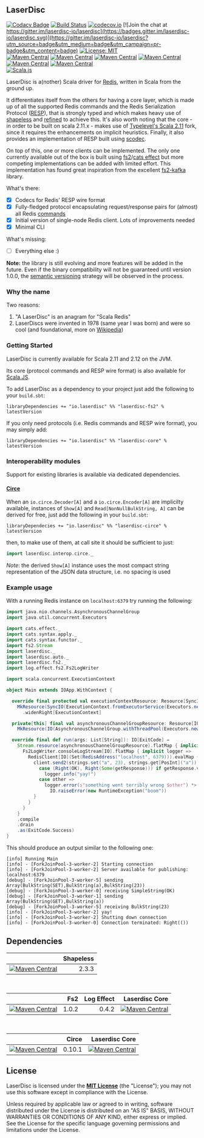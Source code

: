 ## LaserDisc

[![Codacy Badge](https://api.codacy.com/project/badge/Grade/d548a2d7facc4e42b422940dbf5c8382)](https://app.codacy.com/app/barambani/laserdisc?utm_source=github.com&utm_medium=referral&utm_content=laserdisc-io/laserdisc&utm_campaign=Badge_Grade_Dashboard)
[![Build Status](https://travis-ci.org/laserdisc-io/laserdisc.svg?branch=master)](https://travis-ci.org/laserdisc-io/laserdisc)
[![codecov.io](https://codecov.io/github/laserdisc-io/laserdisc/coverage.svg?branch=master)](https://codecov.io/github/laserdisc-io/laserdisc?branch=master)
[![Join the chat at https://gitter.im/laserdisc-io/laserdisc](https://badges.gitter.im/laserdisc-io/laserdisc.svg)](https://gitter.im/laserdisc-io/laserdisc?utm_source=badge&utm_medium=badge&utm_campaign=pr-badge&utm_content=badge)
[![License: MIT](https://img.shields.io/badge/License-MIT-yellow.svg)](https://opensource.org/licenses/MIT)
<br>
[![Maven Central](https://img.shields.io/maven-central/v/io.laserdisc/laserdisc-core_2.12.svg?label=laserdisc-core&colorB=orange)](https://index.scala-lang.org/laserdisc-io/laserdisc/laserdisc-core)
[![Maven Central](https://img.shields.io/maven-central/v/io.laserdisc/laserdisc-core_2.12.svg?label=laserdisc-core%20docs&colorB=orange)](https://javadoc.io/doc/io.laserdisc/laserdisc-core_2.12)
[![Maven Central](https://img.shields.io/maven-central/v/io.laserdisc/laserdisc-fs2_2.12.svg?label=laserdisc-fs2&colorB=blue)](https://index.scala-lang.org/laserdisc-io/laserdisc/laserdisc-fs2)
[![Maven Central](https://img.shields.io/maven-central/v/io.laserdisc/laserdisc-fs2_2.12.svg?label=laserdisc-fs2%20docs&colorB=blue)](https://javadoc.io/doc/io.laserdisc/laserdisc-fs2_2.12)
[![Maven Central](https://img.shields.io/maven-central/v/io.laserdisc/laserdisc-circe_2.12.svg?label=laserdisc-circe&colorB=darkgreen)](https://index.scala-lang.org/laserdisc-io/laserdisc/laserdisc-circe)
[![Maven Central](https://img.shields.io/maven-central/v/io.laserdisc/laserdisc-circe_2.12.svg?label=laserdisc-circe%20docs&colorB=darkgreen)](https://javadoc.io/doc/io.laserdisc/laserdisc-circe_2.12)
<br>
[![Scala.js](http://scala-js.org/assets/badges/scalajs-0.6.17.svg)](http://scala-js.org)

LaserDisc is a(nother) Scala driver for [Redis](https://redis.io/), written in Scala from the ground up.

It differentiates itself from the others for having a core layer, which is made up of all the supported Redis commands
and the Redis Serialization Protocol ([RESP](https://redis.io/topics/protocol)), that is strongly typed and which makes
heavy use of [shapeless](https://github.com/milessabin/shapeless) and [refined](https://github.com/fthomas/refined) to
achieve this. It's also worth noting that the core - in order to be built on scala 2.11.x - makes use of
[Typelevel's Scala 2.11](https://typelevel.org/scala) fork, since it requires the enhancements on implicit heuristics. Finally, it also provides an implementation of RESP built using
[scodec](http://scodec.org/).

On top of this, one or more clients can be implemented. The only one currently available out of the box is built using
[fs2](https://functional-streams-for-scala.github.io/fs2/)/[cats effect](https://typelevel.org/cats-effect/) but
more competing implementations can be added with limited effort. This implementation has found great inspiration from
the excellent [fs2-kafka](https://github.com/Spinoco/fs2-kafka/) library.

What's there:
- [x] Codecs for Redis' RESP wire format
- [x] Fully-fledged protocol encapsulating request/response pairs for (almost) all Redis [commands](https://redis.io/commands)
- [x] Initial version of single-node Redis client. Lots of improvements needed
- [x] Minimal CLI

What's missing:
- [ ] Everything else :)

**Note:** the library is still evolving and more features will be added in the future. Even if the binary compatibility will not be guaranteed until version 1.0.0, the [semantic versioning](https://semver.org/) strategy will be observed in the process.

### Why the name

Two reasons:
1. "A LaserDisc" is an anagram for "Scala Redis"
2. LaserDiscs were invented in 1978 (same year I was born) and were so cool (and foundational, more on [Wikipedia](https://en.wikipedia.org/wiki/LaserDisc))

### Getting Started

LaserDisc is currently available for Scala 2.11 and 2.12 on the JVM.

Its core (protocol commands and RESP wire format) is also available for [Scala.JS](http://www.scala-js.org/).

To add LaserDisc as a dependency to your project just add the following to your `build.sbt`:
```
libraryDependencies += "io.laserdisc" %% "laserdisc-fs2" % latestVersion
```

If you only need protocols (i.e. Redis commands and RESP wire format), you may simply add:
```
libraryDependencies += "io.laserdisc" %% "laserdisc-core" % latestVersion
```

### Interoperability modules

Support for existing libraries is available via dedicated dependencies.

#### [Circe](https://circe.github.io/circe/)

When an `io.circe.Decoder[A]` and a `io.circe.Encoder[A]` are implicilty available,
instances of `Show[A]` and `Read[NonNullBulkString, A]` can be derived for free,
just add the following in your `build.sbt`:

```
libraryDependecies += "io.laserdisc" %% "laserdisc-circe" % latestVersion 
```

then, to make use of them, at call site it should be sufficient to just:

```scala
import laserdisc.interop.circe._
```

*Note*: the derived `Show[A]` instance uses the most compact string representation
of the JSON data structure, i.e. no spacing is used

### Example usage
With a running Redis instance on `localhost:6379` try running the following:
```scala
import java.nio.channels.AsynchronousChannelGroup
import java.util.concurrent.Executors

import cats.effect._
import cats.syntax.apply._
import cats.syntax.functor._
import fs2.Stream
import laserdisc._
import laserdisc.auto._
import laserdisc.fs2._
import log.effect.fs2.Fs2LogWriter

import scala.concurrent.ExecutionContext

object Main extends IOApp.WithContext {

  override final protected val executionContextResource: Resource[SyncIO, ExecutionContext] =
    MkResource(SyncIO(ExecutionContext.fromExecutorService(Executors.newWorkStealingPool())))
      .widenRight[ExecutionContext]

  private[this] final val asynchronousChannelGroupResource: Resource[IO, AsynchronousChannelGroup] =
    MkResource(IO(AsynchronousChannelGroup.withThreadPool(Executors.newFixedThreadPool(2))))

  override final def run(args: List[String]): IO[ExitCode] =
    Stream.resource(asynchronousChannelGroupResource).flatMap { implicit acg =>
      Fs2LogWriter.consoleLogStream[IO].flatMap { implicit logger =>
        RedisClient[IO](Set(RedisAddress("localhost", 6379))).evalMap { client =>
          client.send2(strings.set("a", 23), strings.get[PosInt]("a")).flatMap {
            case (Right(OK), Right(Some(getResponse))) if getResponse.value == 23 =>
              logger.info("yay!")
            case other =>
              logger.error(s"something went terribly wrong $other") *>
                IO.raiseError(new RuntimeException("boom"))
          }
        }
      }
    }
    .compile
    .drain
    .as(ExitCode.Success)
}
```

This should produce an output similar to the following one:
```
[info] Running Main
[info] - [ForkJoinPool-3-worker-2] Starting connection
[info] - [ForkJoinPool-3-worker-2] Server available for publishing: localhost:6379
[debug] - [ForkJoinPool-3-worker-5] sending Array(BulkString(SET),BulkString(a),BulkString(23))
[debug] - [ForkJoinPool-3-worker-0] receiving SimpleString(OK)
[debug] - [ForkJoinPool-3-worker-1] sending Array(BulkString(GET),BulkString(a))
[debug] - [ForkJoinPool-3-worker-5] receiving BulkString(23)
[info] - [ForkJoinPool-3-worker-2] yay!
[info] - [ForkJoinPool-3-worker-2] Shutting down connection
[info] - [ForkJoinPool-3-worker-0] Connection terminated: Right(())
```

## Dependencies

|      | Shapeless |
| ----:| ---------:|
| [![Maven Central](https://img.shields.io/maven-central/v/io.laserdisc/laserdisc-core_2.12.svg?label=laserdisc%20core&colorB=orange)](https://index.scala-lang.org/laserdisc-io/laserdisc/laserdisc-core) | 2.3.3 |

<br>

|      | Fs2 | Log Effect | Laserdisc Core |
| ----:| ---:| ----------:| --------------:|
| [![Maven Central](https://img.shields.io/maven-central/v/io.laserdisc/laserdisc-fs2_2.12.svg?label=laserdisc%20fs2&colorB=blue)](https://index.scala-lang.org/laserdisc-io/laserdisc/laserdisc-fs2) | 1.0.2 | 0.4.2 | [![Maven Central](https://img.shields.io/maven-central/v/io.laserdisc/laserdisc-core_2.12.svg?label=%20&colorB=orange)](https://index.scala-lang.org/laserdisc-io/laserdisc/laserdisc-core) |

<br>

|      | Circe | Laserdisc Core |
| ----:| -----:| --------------:|
| [![Maven Central](https://img.shields.io/maven-central/v/io.laserdisc/laserdisc-circe_2.12.svg?label=laserdisc%20circe&colorB=darkgreen)](https://index.scala-lang.org/laserdisc-io/laserdisc/laserdisc-circe) | 0.10.1 | [![Maven Central](https://img.shields.io/maven-central/v/io.laserdisc/laserdisc-core_2.12.svg?label=%20&colorB=orange)](https://index.scala-lang.org/laserdisc-io/laserdisc/laserdisc-core) |

## License

LaserDisc is licensed under the **[MIT License](LICENSE)** (the "License"); you may not use this software except in
compliance with the License.

Unless required by applicable law or agreed to in writing, software distributed under the License is distributed on an
"AS IS" BASIS, WITHOUT WARRANTIES OR CONDITIONS OF ANY KIND, either express or implied.
See the License for the specific language governing permissions and limitations under the License.
